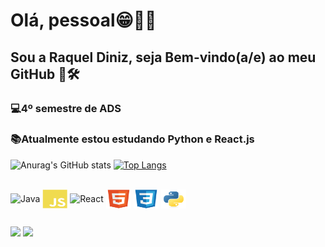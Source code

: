 # Olá, pessoal😁👩‍💻
## Sou a Raquel Diniz, seja Bem-vindo(a/e) ao meu GitHub 💖🛠️
### 💻4º semestre de ADS
### 📚Atualmente estou estudando Python e React.js

![Anurag's GitHub stats](https://github-readme-stats.vercel.app/api?username=queldiniz&show_icons=true&theme=omni&hide=stars,prs,issues&count_public=true)                               [![Top Langs](https://github-readme-stats.vercel.app/api/top-langs/?username=queldiniz&hide=html&layout=compact&langs_count=8&show_icons=true&theme=omni)](https://github.com/queldiniz/github-readme-stats)
<br>
<div style="display: inline_block"><br>
  <img align="center" alt="Java" height="30" width="40" 
            <img src="https://cdn.jsdelivr.net/gh/devicons/devicon/icons/java/java-original.svg" />
          
  <img align="center" alt="Js" height="30" width="40" src="https://raw.githubusercontent.com/devicons/devicon/master/icons/javascript/javascript-plain.svg">
  <img align="center" alt="React" height="30" width="40"
            <img src="https://cdn.jsdelivr.net/gh/devicons/devicon/icons/react/react-original.svg" />
          
  <img align="center" alt="HTML" height="30" width="40" src="https://raw.githubusercontent.com/devicons/devicon/master/icons/html5/html5-original.svg">
  <img align="center" alt="CSS" height="30" width="40" src="https://raw.githubusercontent.com/devicons/devicon/master/icons/css3/css3-original.svg">
  <img align="center" alt="Python" height="30" width="40" src="https://raw.githubusercontent.com/devicons/devicon/master/icons/python/python-original.svg">
  
</div>

 ##
 
<div> 
  
  <a href = "quelwolve@gmail.com"><img src="https://img.shields.io/badge/-Gmail-%23333?style=for-the-badge&logo=gmail&logoColor=white" target="_blank"></a>
  <a href="https://www.linkedin.com/in/raquel-diniz-58a011205/" target="_blank"><img src="https://img.shields.io/badge/-LinkedIn-%230077B5?style=for-the-badge&logo=linkedin&logoColor=white" target="_blank"></a> 
  
</div>

